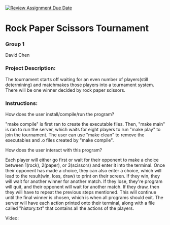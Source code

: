 [![Review Assignment Due Date](https://classroom.github.com/assets/deadline-readme-button-22041afd0340ce965d47ae6ef1cefeee28c7c493a6346c4f15d667ab976d596c.svg)](https://classroom.github.com/a/Vh67aNdh)
# Rock Paper Scissors Tournament

### Group 1

David Chen
       
### Project Description:

The tournament starts off waiting for an even number of players(still determining) and matchmakes those players into a tournament system. There will be one winner decided by rock paper scissors.
  
### Instructions:

How does the user install/compile/run the program?

"make compile" is first ran to create the executable files. Then, "make main" is ran to run the server, which waits for eight players to run "make play" to join the tournament. 
The user can use "make clean" to remove the executables and .o files created by "make compile".


How does the user interact with this program?

Each player will either go first or wait for their opponent to make a choice between 1(rock), 2(paper), or 3(scissors) and enter it into the terminal. Once their opponent has made a choice, they can also enter a choice, which will lead to the result(win, loss, draw) to print on their screen. If they win, they will wait for another winner for another match. If they lose, they're program will quit, and their opponent will wait for another match. If they draw, then they will have to repeat the previous steps mentioned. This will continue until the final winner is chosen, which is when all programs should exit. 
The server will have each action printed onto their terminal, along with a file called "history.txt" that contains all the actions of the players.



Video:
